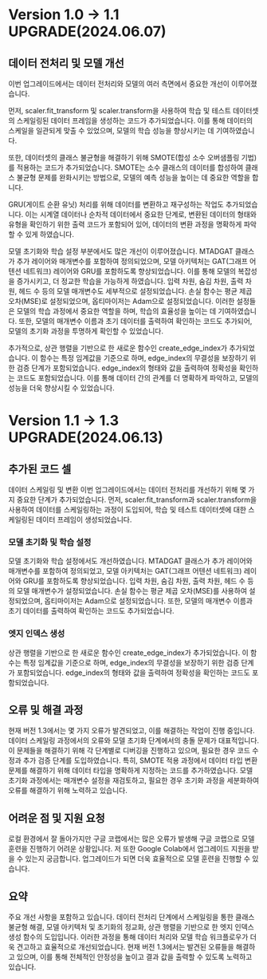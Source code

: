 # Version 1.0 -> 1.1 UPGRADE(2024.06.07)

## 데이터 전처리 및 모델 개선
이번 업그레이드에서는 데이터 전처리와 모델의 여러 측면에서 중요한 개선이 이루어졌습니다.

먼저, scaler.fit_transform 및 scaler.transform을 사용하여 학습 및 테스트 데이터셋의 스케일링된 데이터 프레임을 생성하는 코드가 추가되었습니다. 이를 통해 데이터의 스케일을 일관되게 맞출 수 있었으며, 모델의 학습 성능을 향상시키는 데 기여하였습니다.

또한, 데이터셋의 클래스 불균형을 해결하기 위해 SMOTE(합성 소수 오버샘플링 기법)를 적용하는 코드가 추가되었습니다. SMOTE는 소수 클래스의 데이터를 합성하여 클래스 불균형 문제를 완화시키는 방법으로, 모델의 예측 성능을 높이는 데 중요한 역할을 합니다.

GRU(게이트 순환 유닛) 처리를 위해 데이터를 변환하고 재구성하는 작업도 추가되었습니다. 이는 시계열 데이터나 순차적 데이터에서 중요한 단계로, 변환된 데이터의 형태와 유형을 확인하기 위한 출력 코드가 포함되어 있어, 데이터의 변환 과정을 명확하게 파악할 수 있게 하였습니다.

모델 초기화와 학습 설정 부분에서도 많은 개선이 이루어졌습니다. MTADGAT 클래스가 추가 레이어와 매개변수를 포함하여 정의되었으며, 모델 아키텍처는 GAT(그래프 어텐션 네트워크) 레이어와 GRU를 포함하도록 향상되었습니다. 이를 통해 모델의 복잡성을 증가시키고, 더 정교한 학습을 가능하게 하였습니다. 입력 차원, 숨김 차원, 출력 차원, 헤드 수 등의 모델 매개변수도 세부적으로 설정되었습니다. 손실 함수는 평균 제곱 오차(MSE)로 설정되었으며, 옵티마이저는 Adam으로 설정되었습니다. 이러한 설정들은 모델의 학습 과정에서 중요한 역할을 하며, 학습의 효율성을 높이는 데 기여하였습니다. 또한, 모델의 매개변수 이름과 초기 데이터를 출력하여 확인하는 코드도 추가되어, 모델의 초기화 과정을 투명하게 확인할 수 있었습니다.

추가적으로, 상관 행렬을 기반으로 한 새로운 함수인 create_edge_index가 추가되었습니다. 이 함수는 특정 임계값을 기준으로 하며, edge_index의 무결성을 보장하기 위한 검증 단계가 포함되었습니다. edge_index의 형태와 값을 출력하여 정확성을 확인하는 코드도 포함되었습니다. 이를 통해 데이터 간의 관계를 더 명확하게 파악하고, 모델의 성능을 더욱 향상시킬 수 있었습니다.

# Version 1.1 -> 1.3 UPGRADE(2024.06.13)

## 추가된 코드 셀

데이터 스케일링 및 변환
이번 업그레이드에서는 데이터 전처리를 개선하기 위해 몇 가지 중요한 단계가 추가되었습니다. 먼저, scaler.fit_transform과 scaler.transform을 사용하여 데이터를 스케일링하는 과정이 도입되어, 학습 및 테스트 데이터셋에 대한 스케일링된 데이터 프레임이 생성되었습니다. 

### 모델 초기화 및 학습 설정

모델 초기화와 학습 설정에서도 개선하였습니다. MTADGAT 클래스가 추가 레이어와 매개변수를 포함하여 정의되었고, 모델 아키텍처는 GAT(그래프 어텐션 네트워크) 레이어와 GRU를 포함하도록 향상되었습니다. 입력 차원, 숨김 차원, 출력 차원, 헤드 수 등의 모델 매개변수가 설정되었습니다. 손실 함수는 평균 제곱 오차(MSE)를 사용하여 설정되었으며, 옵티마이저는 Adam으로 설정되었습니다. 또한, 모델의 매개변수 이름과 초기 데이터를 출력하여 확인하는 코드도 추가되었습니다.

### 엣지 인덱스 생성

상관 행렬을 기반으로 한 새로운 함수인 create_edge_index가 추가되었습니다. 이 함수는 특정 임계값을 기준으로 하며, edge_index의 무결성을 보장하기 위한 검증 단계가 포함되었습니다. edge_index의 형태와 값을 출력하여 정확성을 확인하는 코드도 포함되었습니다.

## 오류 및 해결 과정

현재 버전 1.3에서는 몇 가지 오류가 발견되었고, 이를 해결하는 작업이 진행 중입니다. 데이터 스케일링 과정에서의 오류와 모델 초기화 단계에서의 충돌 문제가 대표적입니다. 이 문제들을 해결하기 위해 각 단계별로 디버깅을 진행하고 있으며, 필요한 경우 코드 수정과 추가 검증 단계를 도입하였습니다. 특히, SMOTE 적용 과정에서 데이터 타입 변환 문제를 해결하기 위해 데이터 타입을 명확하게 지정하는 코드를 추가하였습니다. 모델 초기화 과정에서는 매개변수 설정을 재검토하고, 필요한 경우 초기화 과정을 세분화하여 오류를 해결하기 위해 노력하고 있습니다.

## 어려운 점 및 지원 요청
로컬 환경에서 잘 돌아가지만 구글 코랩에서는 많은 오류가 발생해 구글 코랩으로 모델 훈련을 진행하기 어려운 상황입니다. 저 또한 Google Colab에서 업그레이드 지원을 받을 수 있는지 궁금합니다. 업그레이드가 되면 더욱 효율적으로 모델 훈련을 진행할 수  있습니다. 

## 요약

주요 개선 사항을 포함하고 있습니다. 데이터 전처리 단계에서 스케일링을 통한 클래스 불균형 해결, 모델 아키텍처 및 초기화의 정교화, 상관 행렬을 기반으로 한 엣지 인덱스 생성 함수의 도입입니다. 이러한 과정을 통해 데이터 처리와 모델 학습 워크플로우가 더욱 견고하고 효율적으로 개선되었습니다. 현재 버전 1.3에서는 발견된 오류들을 해결하고 있으며, 이를 통해 전체적인 안정성을 높이고 결과 값을 출력할 수 있도록 노력하고 있습니다.
